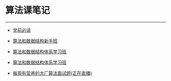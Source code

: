 # 算法课笔记
---

-   [学前必读](https://github.com/algorithmzuo/class-notes/blob/main/%E5%AD%A6%E5%89%8D%E5%BF%85%E8%AF%BB)  
    
-   [算法和数据结构新手班](https://github.com/algorithmzuo/class-notes/blob/main/%E8%AF%BE%E5%A0%82%E5%86%85%E5%AE%B9%E6%B1%87%E6%80%BB/%E7%AE%97%E6%B3%95%E5%92%8C%E6%95%B0%E6%8D%AE%E7%BB%93%E6%9E%84%E6%96%B0%E6%89%8B%E7%8F%AD)  
    
-   [算法和数据结构体系学习班](https://github.com/algorithmzuo/class-notes/blob/main/%E8%AF%BE%E5%A0%82%E5%86%85%E5%AE%B9%E6%B1%87%E6%80%BB/%E7%AE%97%E6%B3%95%E5%92%8C%E6%95%B0%E6%8D%AE%E7%BB%93%E6%9E%84%E4%BD%93%E7%B3%BB%E5%AD%A6%E4%B9%A0%E7%8F%AD)  
    
-   [算法和数据结构体系学习班](https://github.com/algorithmzuo/class-notes/blob/main/%E8%AF%BE%E5%A0%82%E5%86%85%E5%AE%B9%E6%B1%87%E6%80%BB/%E7%AE%97%E6%B3%95%E5%92%8C%E6%95%B0%E6%8D%AE%E7%BB%93%E6%9E%84%E4%BD%93%E7%B3%BB%E5%AD%A6%E4%B9%A0%E7%8F%AD)  
    
-   [每周有营养的大厂算法面试题(正在直播)](https://github.com/algorithmzuo/class-notes/blob/main/%E8%AF%BE%E5%A0%82%E5%86%85%E5%AE%B9%E6%B1%87%E6%80%BB/%E6%AF%8F%E5%91%A8%E6%9C%89%E8%90%A5%E5%85%BB%E7%9A%84%E5%A4%A7%E5%8E%82%E7%AE%97%E6%B3%95%E9%9D%A2%E8%AF%95%E9%A2%98(%E6%AD%A3%E5%9C%A8%E7%9B%B4%E6%92%AD))